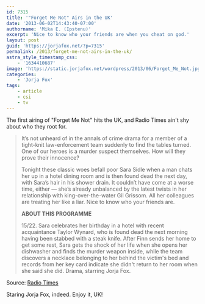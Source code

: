 ```yaml
---
id: 7315
title: '"Forget Me Not" Airs in the UK'
date: '2013-06-02T14:43:40-07:00'
authorname: 'Mika E. (Ipstenu)'
excerpt: 'Nice to know who your friends are when you cheat on god.'
layout: post
guid: 'https://jorjafox.net/?p=7315'
permalink: /2013/forget-me-not-airs-in-the-uk/
astra_style_timestamp_css:
    - '1634410687'
image: 'https://static.jorjafox.net/wordpress/2013/06/Forget_Me_Not.jpg'
categories:
    - 'Jorja Fox'
tags:
    - article
    - csi
    - tv
---
```


The first airing of "Forget Me Not" hits the UK, and Radio Times ain't shy about who they root for.
<blockquote>It’s not unheard of in the annals of crime drama for a member of a tight-knit law-enforcement team suddenly to find the tables turned. One of our heroes is a murder suspect themselves. How will they prove their innocence?

Tonight these classic woes befall poor Sara Sidle when a man chats her up in a hotel dining room and is then found dead the next day, with Sara’s hair in his shower drain. It couldn’t have come at a worse time, either — she’s already unbalanced by the latest twists in her relationship with king-over-the-water Gil Grissom. All her colleagues are treating her like a liar. Nice to know who your friends are.

**ABOUT THIS PROGRAMME**

15/22. Sara celebrates her birthday in a hotel with recent acquaintance Taylor Wynard, who is found dead the next morning having been stabbed with a steak knife. After Finn sends her home to get some rest, Sara gets the shock of her life when she opens her dishwasher and finds the murder weapon inside, while the team discovers a necklace belonging to her behind the victim's bed and records from her key card indicate she didn't return to her room when she said she did. Drama, starring Jorja Fox.</blockquote>
Source: <a href="http://www.radiotimes.com/episode/wxkzw/csi-crime-scene-investigation--series-13---15-forget-me-not">Radio Times</a>

Staring Jorja Fox, indeed. Enjoy it, UK!
